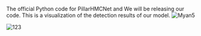 The official Python code for PillarHMCNet and We will be releasing our code. This is a visualization of the detection results of our model.
![Myan5](https://github.com/CCZU-Myan/PillarAHCNet/assets/107938993/e3533fcf-2835-4e81-a53c-dcca52a090be)


![123](https://github.com/CCZU-Myan/PillarAHCNet/assets/107938993/b4c2397d-d96a-46d3-a26d-76e374fe8270)
